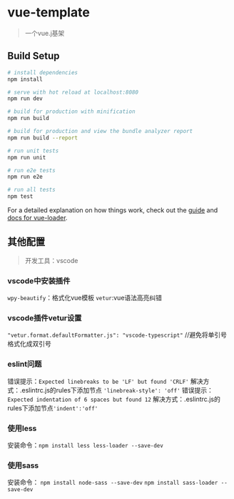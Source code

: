 # vue-template

> 一个vue.j基架

## Build Setup

``` bash
# install dependencies
npm install

# serve with hot reload at localhost:8080
npm run dev

# build for production with minification
npm run build

# build for production and view the bundle analyzer report
npm run build --report

# run unit tests
npm run unit

# run e2e tests
npm run e2e

# run all tests
npm test
```

For a detailed explanation on how things work, check out the [guide](http://vuejs-templates.github.io/webpack/) and [docs for vue-loader](http://vuejs.github.io/vue-loader).

## 其他配置
> 开发工具：vscode

### vscode中安装插件
`wpy-beautify`：格式化vue模板
`vetur`:vue语法高亮纠错

### vscode插件vetur设置
`"vetur.format.defaultFormatter.js": "vscode-typescript"` //避免将单引号格式化成双引号

### eslint问题
错误提示：`Expected linebreaks to be 'LF' but found 'CRLF'`
解决方式：.eslintrc.js的rules下添加节点 `'linebreak-style': 'off'`
错误提示：`Expected indentation of 6 spaces but found 12`
解决方式：.eslintrc.js的rules下添加节点`'indent':'off'`

### 使用less
安装命令：`npm install less less-loader --save-dev`

### 使用sass
安装命令： 
`npm install node-sass --save-dev`
`npm install sass-loader --save-dev`